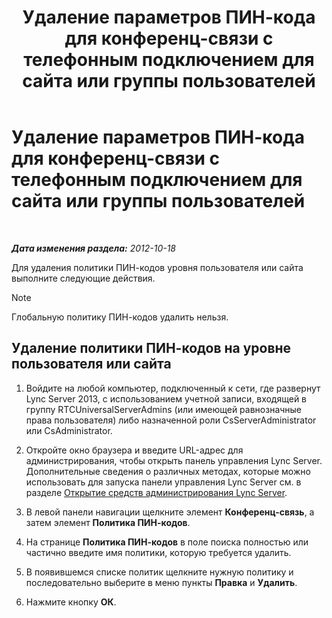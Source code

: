 ﻿---
title: Удаление параметров ПИН-кода для конференц-связи с телефонным подключением для сайта или группы пользователей
TOCTitle: Удаление параметров ПИН-кода для конференц-связи с телефонным подключением для сайта или группы пользователей
ms:assetid: 15a9faee-d024-4c0e-b2a0-fe7e7dc00589
ms:mtpsurl: https://technet.microsoft.com/ru-ru/library/Gg520955(v=OCS.15)
ms:contentKeyID: 49309045
ms.date: 05/19/2016
mtps_version: v=OCS.15
ms.translationtype: HT
---

# Удаление параметров ПИН-кода для конференц-связи с телефонным подключением для сайта или группы пользователей

 

_**Дата изменения раздела:** 2012-10-18_

Для удаления политики ПИН-кодов уровня пользователя или сайта выполните следующие действия.

> [!NOTE]  
> Глобальную политику ПИН-кодов удалить нельзя.

## Удаление политики ПИН-кодов на уровне пользователя или сайта

1.  Войдите на любой компьютер, подключенный к сети, где развернут Lync Server 2013, с использованием учетной записи, входящей в группу RTCUniversalServerAdmins (или имеющей равнозначные права пользователя) либо назначенной роли CsServerAdministrator или CsAdministrator.

2.  Откройте окно браузера и введите URL-адрес для администрирования, чтобы открыть панель управления Lync Server. Дополнительные сведения о различных методах, которые можно использовать для запуска панели управления Lync Server см. в разделе [Открытие средств администрирования Lync Server](lync-server-2013-open-lync-server-administrative-tools.md).

3.  В левой панели навигации щелкните элемент **Конференц-связь**, а затем элемент **Политика ПИН-кодов**.

4.  На странице **Политика ПИН-кодов** в поле поиска полностью или частично введите имя политики, которую требуется удалить.

5.  В появившемся списке политик щелкните нужную политику и последовательно выберите в меню пункты **Правка** и **Удалить**.

6.  Нажмите кнопку **ОК**.

